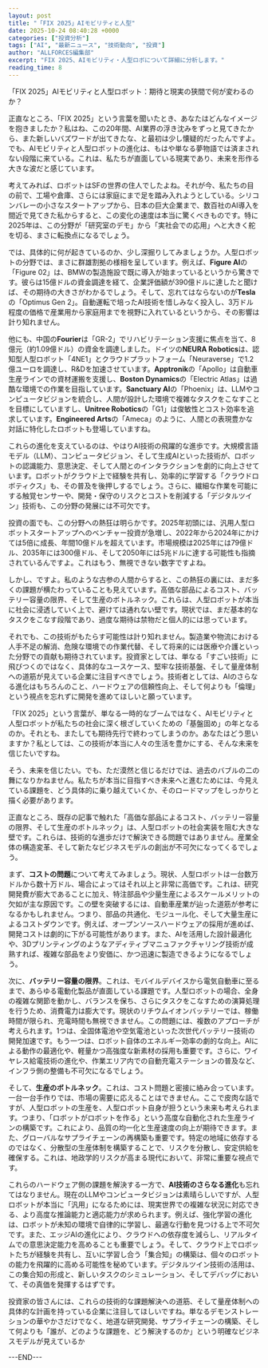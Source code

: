 ```yaml
---
layout: post
title: "「FIX 2025」AIモビリティと人型"
date: 2025-10-24 08:40:28 +0000
categories: ["投資分析"]
tags: ["AI", "最新ニュース", "技術動向", "投資"]
author: "ALLFORCES編集部"
excerpt: "FIX 2025、AIモビリティ・人型ロボについて詳細に分析します。"
reading_time: 8
---
```


「FIX 2025」AIモビリティと人型ロボット：期待と現実の狭間で何が変わるのか？

正直なところ、「FIX 2025」という言葉を聞いたとき、あなたはどんなイメージを抱きましたか？私はね、この20年間、AI業界の浮き沈みをずっと見てきたから、また新しいバズワードが出てきたな、と最初は少し懐疑的だったんですよ。でも、AIモビリティと人型ロボットの進化は、もはや単なる夢物語では済まされない段階に来ている。これは、私たちが直面している現実であり、未来を形作る大きな波だと感じています。

考えてみれば、ロボットはSFの世界の住人でしたよね。それが今、私たちの目の前で、工場や倉庫、さらには家庭にまで足を踏み入れようとしている。シリコンバレーの小さなスタートアップから、日本の巨大企業まで、数百社のAI導入を間近で見てきた私からすると、この変化の速度は本当に驚くべきものです。特に2025年は、この分野が「研究室のデモ」から「実社会での応用」へと大きく舵を切る、まさに転換点になるでしょう。

では、具体的に何が起きているのか、少し深掘りしてみましょうか。人型ロボットの分野では、まさに群雄割拠の様相を呈しています。例えば、**Figure AI**の「Figure 02」は、BMWの製造施設で既に導入が始まっているというから驚きです。彼らは15億ドルの資金調達を経て、企業評価額が390億ドルに達したと聞けば、その期待の大きさがわかるでしょう。そして、忘れてはならないのが**Tesla**の「Optimus Gen 2」。自動運転で培ったAI技術を惜しみなく投入し、3万ドル程度の価格で産業用から家庭用までを視野に入れているというから、その影響は計り知れません。

他にも、中国の**Fourier**は「GR-2」でリハビリテーション支援に焦点を当て、8億元（約1.09億ドル）の資金を調達しました。ドイツの**NEURA Robotics**は、認知型人型ロボット「4NE1」とクラウドプラットフォーム「Neuraverse」で1.2億ユーロを調達し、R&Dを加速させています。**Apptronik**の「Apollo」は自動車生産ラインでの資材運搬を支援し、**Boston Dynamics**の「Electric Atlas」は過酷な環境での作業を目指しています。**Sanctuary AI**の「Phoenix」は、LLMやコンピュータビジョンを統合し、人間が設計した環境で複雑なタスクをこなすことを目標にしていますし、**Unitree Robotics**の「G1」は俊敏性とコスト効率を追求しています。**Engineered Arts**の「Ameca」のように、人間との表現豊かな対話に特化したロボットも登場していますね。

これらの進化を支えているのは、やはりAI技術の飛躍的な進歩です。大規模言語モデル（LLM）、コンピュータビジョン、そして生成AIといった技術が、ロボットの認識能力、意思決定、そして人間とのインタラクションを劇的に向上させています。ロボットがクラウド上で経験を共有し、効率的に学習する「クラウドロボティクス」も、その普及を後押しするでしょう。さらに、繊細な作業を可能にする触覚センサーや、開発・保守のリスクとコストを削減する「デジタルツイン」技術も、この分野の発展には不可欠です。

投資の面でも、この分野への熱狂は明らかです。2025年初頭には、汎用人型ロボットスタートアップへのベンチャー投資が急増し、2022年から2024年にかけては5倍に成長、年間10億ドルを超えています。市場規模は2025年には79億ドル、2035年には300億ドル、そして2050年には5兆ドルに達する可能性も指摘されているんですよ。これはもう、無視できない数字ですよね。

しかし、ですよ。私のような古参の人間からすると、この熱狂の裏には、まだ多くの課題が横たわっていることも見えています。高価な部品によるコスト、バッテリー容量の限界、そして生産のボトルネック。これらは、人型ロボットが本当に社会に浸透していく上で、避けては通れない壁です。現状では、まだ基本的なタスクをこなす段階であり、過度な期待は禁物だと個人的には思っています。

それでも、この技術がもたらす可能性は計り知れません。製造業や物流における人手不足の解消、危険な環境での作業代替、そして将来的には医療や介護といった分野での貢献も期待されています。投資家としては、単なる「すごい技術」に飛びつくのではなく、具体的なユースケース、堅牢な技術基盤、そして量産体制への道筋が見えている企業に注目すべきでしょう。技術者としては、AIのさらなる進化はもちろんのこと、ハードウェアの信頼性向上、そして何よりも「倫理」という視点を忘れずに開発を進めてほしいと願っています。

「FIX 2025」という言葉が、単なる一時的なブームではなく、AIモビリティと人型ロボットが私たちの社会に深く根ざしていくための「基盤固め」の年となるのか。それとも、またしても期待先行で終わってしまうのか。あなたはどう思いますか？私としては、この技術が本当に人々の生活を豊かにする、そんな未来を信じたいですね。

そう、未来を信じたい。でも、ただ漠然と信じるだけでは、過去のバブルの二の舞になりかねません。私たちが本当に目指すべき未来へと進むためには、今見えている課題を、どう具体的に乗り越えていくか、そのロードマップをしっかりと描く必要があります。

正直なところ、既存の記事で触れた「高価な部品によるコスト、バッテリー容量の限界、そして生産のボトルネック」は、人型ロボットの社会実装を阻む大きな壁です。これらは、技術的な進歩だけで解決できる問題ではありません。産業全体の構造変革、そして新たなビジネスモデルの創出が不可欠になってくるでしょう。

まず、**コストの問題**について考えてみましょう。現状、人型ロボットは一台数万ドルから数十万ドル、場合によってはそれ以上と非常に高価です。これは、研究開発費が膨大であることに加え、特注部品や少量生産によるスケールメリットの欠如が主な原因です。この壁を突破するには、自動車産業が辿った道筋が参考になるかもしれません。つまり、部品の共通化、モジュール化、そして大量生産によるコストダウンです。例えば、オープンソースハードウェアの採用が進めば、開発コストは劇的に下がる可能性があります。また、AIを活用した設計最適化や、3Dプリンティングのようなアディティブマニュファクチャリング技術が成熟すれば、複雑な部品をより安価に、かつ迅速に製造できるようになるでしょう。

次に、**バッテリー容量の限界**。これは、モバイルデバイスから電気自動車に至るまで、あらゆる電動化製品が直面している課題です。人型ロボットの場合、全身の複雑な関節を動かし、バランスを保ち、さらにタスクをこなすための演算処理を行うため、消費電力は膨大です。現状のリチウムイオンバッテリーでは、稼働時間が限られ、充電時間も無視できません。この問題には、複数のアプローチが考えられます。1つは、全固体電池や空気電池といった次世代バッテリー技術の開発加速です。もう一つは、ロボット自体のエネルギー効率の劇的な向上。AIによる動作の最適化や、軽量かつ高強度な新素材の採用も重要です。さらに、ワイヤレス給電技術の進化や、作業エリア内での自動充電ステーションの普及など、インフラ側の整備も不可欠になるでしょう。

そして、**生産のボトルネック**。これは、コスト問題と密接に絡み合っています。一台一台手作りでは、市場の需要に応えることはできません。ここで皮肉な話ですが、人型ロボットの生産を、人型ロボット自身が担うという未来も考えられます。つまり、「ロボットがロボットを作る」という高度な自動化された生産ラインの構築です。これにより、品質の均一化と生産速度の向上が期待できます。また、グローバルなサプライチェーンの再構築も重要です。特定の地域に依存するのではなく、分散型の生産体制を構築することで、リスクを分散し、安定供給を確保する。これは、地政学的リスクが高まる現代において、非常に重要な視点です。

これらのハードウェア側の課題を解決する一方で、**AI技術のさらなる進化**も忘れてはなりません。現在のLLMやコンピュータビジョンは素晴らしいですが、人型ロボットが本当に「汎用」になるためには、現実世界での複雑な状況に対応できる、より高度な推論能力と適応能力が求められます。例えば、強化学習の進化は、ロボットが未知の環境で自律的に学習し、最適な行動を見つける上で不可欠です。また、エッジAIの進化により、クラウドへの依存度を減らし、リアルタイムでの意思決定能力を高めることも重要でしょう。そして、クラウド上でロボットたちが経験を共有し、互いに学習し合う「集合知」の構築は、個々のロボットの能力を飛躍的に高める可能性を秘めています。デジタルツイン技術の活用は、この集合知の形成と、新しいタスクのシミュレーション、そしてデバッグにおいて、その真価を発揮するはずです。

投資家の皆さんには、これらの技術的な課題解決への道筋、そして量産体制への具体的な計画を持っている企業に注目してほしいですね。単なるデモンストレーションの華やかさだけでなく、地道な研究開発、サプライチェーンの構築、そして何よりも「誰が、どのような課題を、どう解決するのか」という明確なビジネスモデルが見えているか

---END---